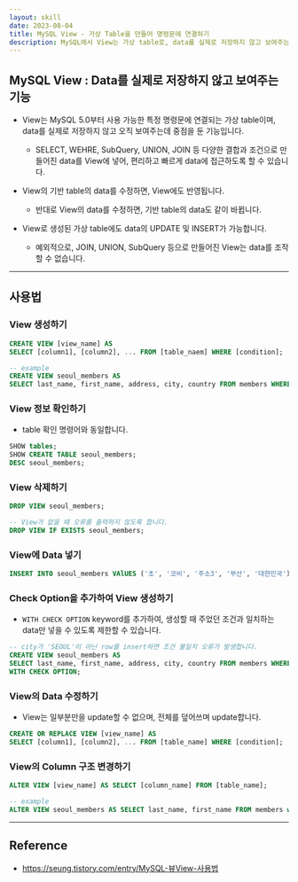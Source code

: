 ```yaml
---
layout: skill
date: 2023-08-04
title: MySQL View - 가상 Table을 만들어 명령문에 연결하기
description: MySQL에서 View는 가상 table로, data를 실제로 저장하지 않고 보여주는데 중점을 둔 기능입니다.
---
```



## MySQL View : Data를 실제로 저장하지 않고 보여주는 기능

- View는 MySQL 5.0부터 사용 가능한 특정 명령문에 연결되는 가상 table이며, data를 실제로 저장하지 않고 오직 보여주는데 중점을 둔 기능입니다.
    - SELECT, WEHRE, SubQuery, UNION, JOIN 등 다양한 결합과 조건으로 만들어진 data를 View에 넣어, 편리하고 빠르게 data에 접근하도록 할 수 있습니다.

- View의 기반 table의 data를 수정하면, View에도 반영됩니다.
    - 반대로 View의 data를 수정하면, 기반 table의 data도 같이 바뀝니다.

- View로 생성된 가상 table에도 data의 UPDATE 및 INSERT가 가능합니다.
    - 예외적으로, JOIN, UNION, SubQuery 등으로 만들어진 View는 data를 조작할 수 없습니다.


---


## 사용법


### View 생성하기

```sql
CREATE VIEW [view_name] AS
SELECT [column1], [column2], ... FROM [table_naem] WHERE [condition];

-- example
CREATE VIEW seoul_members AS
SELECT last_name, first_name, address, city, country FROM members WHERE city = 'SEOUL';
```


### View 정보 확인하기

- table 확인 명령어와 동일합니다.

```sql
SHOW tables;
SHOW CREATE TABLE seoul_members;
DESC seoul_members;
```


### View 삭제하기

```sql
DROP VIEW seoul_members;

-- View가 없을 때 오류를 출력하지 않도록 합니다.
DROP VIEW IF EXISTS seoul_members;
```


### View에 Data 넣기

```sql
INSERT INTO seoul_members VAlUES ('초', '코비', '주소3', '부산', '대한민국');
```


### Check Option을 추가하여 View 생성하기

- `WITH CHECK OPTION` keyword를 추가하여, 생성할 때 주었던 조건과 일치하는 data만 넣을 수 있도록 제한할 수 있습니다.
    
```sql
-- city가 'SEOUL'이 아닌 row를 insert하면 조건 불일치 오류가 발생합니다.
CREATE VIEW seoul_members AS
SELECT last_name, first_name, address, city, country FROM members WHERE city = 'SEOUL'
WITH CHECK OPTION;
```


### View의 Data 수정하기

- View는 일부분만을 update할 수 없으며, 전체를 덮어쓰며 update합니다.

```sql
CREATE OR REPLACE VIEW [view_name] AS
SELECT [column1], [column2], ... FROM [table_name] WHERE [condition];
```


### View의 Column 구조 변경하기

```sql
ALTER VIEW [view_name] AS SELECT [column_name] FROM [table_name];

-- example
ALTER VIEW seoul_members AS SELECT last_name, first_name FROM members where city = 'SEOUL';
```


---


## Reference

- <https://seung.tistory.com/entry/MySQL-뷰View-사용법>